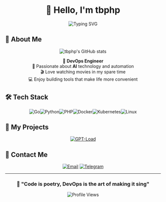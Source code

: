 <div align="center">
  
# 👋 Hello, I'm tbphp

<img src="https://readme-typing-svg.herokuapp.com?font=Fira+Code&size=30&pause=1000&color=2196F3&center=true&vCenter=true&width=600&lines=DevOps+Engineer;Go+%7C+Python+%7C+PHP+Developer;AI+Enthusiast+%26+Movie+Lover" alt="Typing SVG" />

</div>

## 🚀 About Me

<div align="center">

![tbphp's GitHub stats](https://github-readme-stats.vercel.app/api?username=tbphp)

🔧 **DevOps Engineer**  
🤖 Passionate about **AI** technology and automation  
🎬 Love watching movies in my spare time  
💻 Enjoy building tools that make life more convenient

</div>

## 🛠️ Tech Stack

<div align="center">

![Go](https://img.shields.io/badge/-Go-00ADD8?style=for-the-badge&logo=go&logoColor=white)![Python](https://img.shields.io/badge/-Python-3776AB?style=for-the-badge&logo=python&logoColor=white)![PHP](https://img.shields.io/badge/-PHP-777BB4?style=for-the-badge&logo=php&logoColor=white)![Docker](https://img.shields.io/badge/-Docker-2496ED?style=for-the-badge&logo=docker&logoColor=white)![Kubernetes](https://img.shields.io/badge/-Kubernetes-326CE5?style=for-the-badge&logo=kubernetes&logoColor=white)![Linux](https://img.shields.io/badge/-Linux-FCC624?style=for-the-badge&logo=linux&logoColor=black)

</div>

## 🌟 My Projects

<div align="center">

[![GPT-Load](https://github-readme-stats.vercel.app/api/pin?username=tbphp&repo=gpt-load)](https://github.com/tbphp/gpt-load)

</div>

## 🤝 Contact Me

<div align="center">

[![Email](https://img.shields.io/badge/-Email-D14836?style=for-the-badge&logo=gmail&logoColor=white)](mailto:tangb7420@gmail.com)
[![Telegram](https://img.shields.io/badge/-Telegram-2CA5E0?style=for-the-badge&logo=telegram&logoColor=white)](https://t.me/+GHpy5SwEllg3MTUx)

</div>

---

<div align="center">

### 💭 "Code is poetry, DevOps is the art of making it sing"

![Profile Views](https://komarev.com/ghpvc/?username=tbphp&color=blue&style=flat-square)

</div>